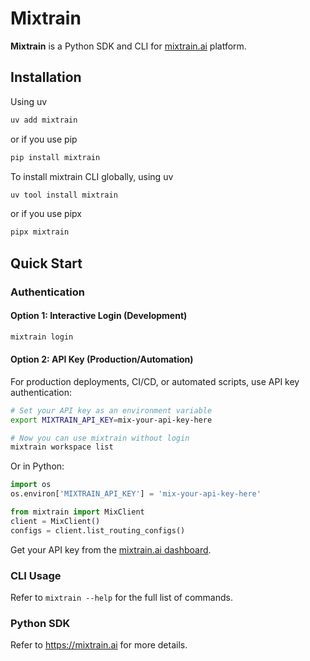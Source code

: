 # Mixtrain

**Mixtrain** is a Python SDK and CLI for [mixtrain.ai](https://mixtrain.ai) platform.

## Installation

Using uv
```bash
uv add mixtrain
```
or if you use pip

```bash
pip install mixtrain
```

To install mixtrain CLI globally, using uv

```bash
uv tool install mixtrain
```
or if you use pipx

```bash
pipx mixtrain
```

## Quick Start

### Authentication

#### Option 1: Interactive Login (Development)

```bash
mixtrain login
```

#### Option 2: API Key (Production/Automation)

For production deployments, CI/CD, or automated scripts, use API key authentication:

```bash
# Set your API key as an environment variable
export MIXTRAIN_API_KEY=mix-your-api-key-here

# Now you can use mixtrain without login
mixtrain workspace list
```

Or in Python:

```python
import os
os.environ['MIXTRAIN_API_KEY'] = 'mix-your-api-key-here'

from mixtrain import MixClient
client = MixClient()
configs = client.list_routing_configs()
```

Get your API key from the [mixtrain.ai dashboard](https://app.mixtrain.ai).

### CLI Usage

Refer to `mixtrain --help` for the full list of commands.

### Python SDK

Refer to https://mixtrain.ai for more details.